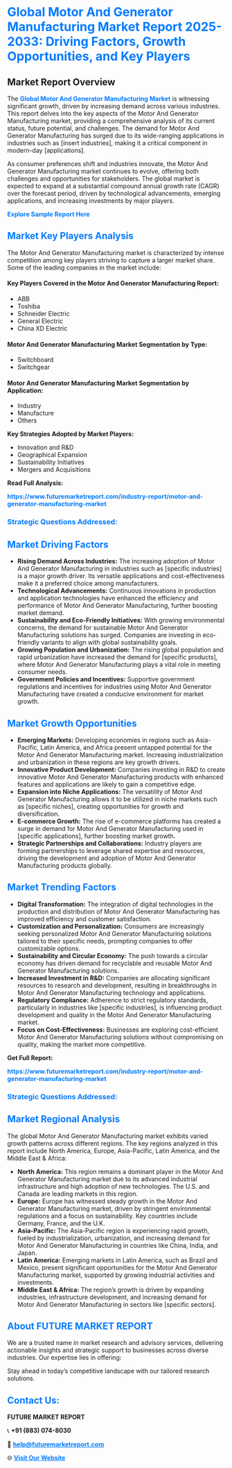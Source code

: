<h1 style="color: #007BFF;">Global Motor And Generator Manufacturing Market Report 2025-2033: Driving Factors, Growth Opportunities, and Key Players</h1>

<section id="overview">
<h2>Market Report Overview</h2>
<p>The <a href="https://www.futuremarketreport.com/industry-report/motor-and-generator-manufacturing-market" style="color: #007BFF; text-decoration: none;"><strong>Global Motor And Generator Manufacturing Market</strong></a> is witnessing significant growth, driven by increasing demand across various industries. This report delves into the key aspects of the Motor And Generator Manufacturing market, providing a comprehensive analysis of its current status, future potential, and challenges. The demand for Motor And Generator Manufacturing has surged due to its wide-ranging applications in industries such as [insert industries], making it a critical component in modern-day [applications].</p>
<p>As consumer preferences shift and industries innovate, the Motor And Generator Manufacturing market continues to evolve, offering both challenges and opportunities for stakeholders. The global market is expected to expand at a substantial compound annual growth rate (CAGR) over the forecast period, driven by technological advancements, emerging applications, and increasing investments by major players.</p>
</section>

<section id="overview">
<p><a href="https://www.futuremarketreport.com/request-sample/reportId=34578" style="color: #007BFF; text-decoration: none;"><strong>Explore Sample Report Here</strong></a></p>
</section>

<section id="key-players">
<h2 style="color: #007BFF;">Market Key Players Analysis</h2>
<p>The Motor And Generator Manufacturing market is characterized by intense competition among key players striving to capture a larger market share. Some of the leading companies in the market include:</p>
<h4>Key Players Covered in the Motor And Generator Manufacturing Report:</h4>
<ul><li>ABB</li><li>Toshiba</li><li>Schneider Electric</li><li>General Electric</li><li>China XD Electric</li></ul>
<h4>Motor And Generator Manufacturing Market Segmentation by Type:</h4>
<ul><li>Switchboard</li><li>Switchgear</li></ul>

<h4>Motor And Generator Manufacturing Market Segmentation by Application:</h4>
<ul><li>Industry</li><li>Manufacture</li><li>Others</li></ul>
<p><strong>Key Strategies Adopted by Market Players:</strong></p>
<ul>
<li>Innovation and R&D</li>
<li>Geographical Expansion</li>
<li>Sustainability Initiatives</li>
<li>Mergers and Acquisitions</li>
</ul>
</section>

<section>
<p><strong>Read Full Analysis: </strong></p><a href="https://www.futuremarketreport.com/industry-report/motor-and-generator-manufacturing-market" style="color: #007BFF; text-decoration: none;"><strong>https://www.futuremarketreport.com/industry-report/motor-and-generator-manufacturing-market</strong></a>
<h3 style="color: #007BFF;">Strategic Questions Addressed:</h3>
</section>

<section id="driving-factors">
<h2 style="color: #007BFF;">Market Driving Factors</h2>
<ul>
<li><strong>Rising Demand Across Industries:</strong> The increasing adoption of Motor And Generator Manufacturing in industries such as [specific industries] is a major growth driver. Its versatile applications and cost-effectiveness make it a preferred choice among manufacturers.</li>
<li><strong>Technological Advancements:</strong> Continuous innovations in production and application technologies have enhanced the efficiency and performance of Motor And Generator Manufacturing, further boosting market demand.</li>
<li><strong>Sustainability and Eco-Friendly Initiatives:</strong> With growing environmental concerns, the demand for sustainable Motor And Generator Manufacturing solutions has surged. Companies are investing in eco-friendly variants to align with global sustainability goals.</li>
<li><strong>Growing Population and Urbanization:</strong> The rising global population and rapid urbanization have increased the demand for [specific products], where Motor And Generator Manufacturing plays a vital role in meeting consumer needs.</li>
<li><strong>Government Policies and Incentives:</strong> Supportive government regulations and incentives for industries using Motor And Generator Manufacturing have created a conducive environment for market growth.</li>
</ul>
</section>

<section id="growth-opportunities">
<h2 style="color: #007BFF;">Market Growth Opportunities</h2>
<ul>
<li><strong>Emerging Markets:</strong> Developing economies in regions such as Asia-Pacific, Latin America, and Africa present untapped potential for the Motor And Generator Manufacturing market. Increasing industrialization and urbanization in these regions are key growth drivers.</li>
<li><strong>Innovative Product Development:</strong> Companies investing in R&D to create innovative Motor And Generator Manufacturing products with enhanced features and applications are likely to gain a competitive edge.</li>
<li><strong>Expansion into Niche Applications:</strong> The versatility of Motor And Generator Manufacturing allows it to be utilized in niche markets such as [specific niches], creating opportunities for growth and diversification.</li>
<li><strong>E-commerce Growth:</strong> The rise of e-commerce platforms has created a surge in demand for Motor And Generator Manufacturing used in [specific applications], further boosting market growth.</li>
<li><strong>Strategic Partnerships and Collaborations:</strong> Industry players are forming partnerships to leverage shared expertise and resources, driving the development and adoption of Motor And Generator Manufacturing products globally.</li>
</ul>
</section>

<section id="trending-factors">
<h2 style="color: #007BFF;">Market Trending Factors</h2>
<ul>
<li><strong>Digital Transformation:</strong> The integration of digital technologies in the production and distribution of Motor And Generator Manufacturing has improved efficiency and customer satisfaction.</li>
<li><strong>Customization and Personalization:</strong> Consumers are increasingly seeking personalized Motor And Generator Manufacturing solutions tailored to their specific needs, prompting companies to offer customizable options.</li>
<li><strong>Sustainability and Circular Economy:</strong> The push towards a circular economy has driven demand for recyclable and reusable Motor And Generator Manufacturing solutions.</li>
<li><strong>Increased Investment in R&D:</strong> Companies are allocating significant resources to research and development, resulting in breakthroughs in Motor And Generator Manufacturing technology and applications.</li>
<li><strong>Regulatory Compliance:</strong> Adherence to strict regulatory standards, particularly in industries like [specific industries], is influencing product development and quality in the Motor And Generator Manufacturing market.</li>
<li><strong>Focus on Cost-Effectiveness:</strong> Businesses are exploring cost-efficient Motor And Generator Manufacturing solutions without compromising on quality, making the market more competitive.</li>
</ul>
</section>

<section>
<p><strong>Get Full Report: </strong></p><a href="https://www.futuremarketreport.com/industry-report/motor-and-generator-manufacturing-market" style="color: #007BFF; text-decoration: none;"><strong>https://www.futuremarketreport.com/industry-report/motor-and-generator-manufacturing-market</strong></a>
<h3 style="color: #007BFF;">Strategic Questions Addressed:</h3>
</section>


<section id="regional-analysis">
<h2 style="color: #007BFF;">Market Regional Analysis</h2>
<p>The global Motor And Generator Manufacturing market exhibits varied growth patterns across different regions. The key regions analyzed in this report include North America, Europe, Asia-Pacific, Latin America, and the Middle East & Africa:</p>
<ul>
<li><strong>North America:</strong> This region remains a dominant player in the Motor And Generator Manufacturing market due to its advanced industrial infrastructure and high adoption of new technologies. The U.S. and Canada are leading markets in this region.</li>
<li><strong>Europe:</strong> Europe has witnessed steady growth in the Motor And Generator Manufacturing market, driven by stringent environmental regulations and a focus on sustainability. Key countries include Germany, France, and the U.K.</li>
<li><strong>Asia-Pacific:</strong> The Asia-Pacific region is experiencing rapid growth, fueled by industrialization, urbanization, and increasing demand for Motor And Generator Manufacturing in countries like China, India, and Japan.</li>
<li><strong>Latin America:</strong> Emerging markets in Latin America, such as Brazil and Mexico, present significant opportunities for the Motor And Generator Manufacturing market, supported by growing industrial activities and investments.</li>
<li><strong>Middle East & Africa:</strong> The region’s growth is driven by expanding industries, infrastructure development, and increasing demand for Motor And Generator Manufacturing in sectors like [specific sectors].</li>
</ul>
</section>

<footer>
<h2 style="color: #007BFF;">About FUTURE MARKET REPORT</h2>
<p>We are a trusted name in market research and advisory services, delivering actionable insights and strategic support to businesses across diverse industries. Our expertise lies in offering:</p>

<p>Stay ahead in today’s competitive landscape with our tailored research solutions.</p>

<h2 style="color: #007BFF;">Contact Us:</h2>
<p><strong>FUTURE MARKET REPORT</strong></p>
<p>📞 <strong>+91 (883) 074-8030</strong></p>
<p>📧 <strong><a href="mailto:help@futuremarketreport.com" style="color: #007BFF;">help@futuremarketreport.com</a></strong></p>
<p>🌐 <strong><a href="https://www.futuremarketreport.com/" style="color: #007BFF;">Visit Our Website</a></strong></p>
</footer>